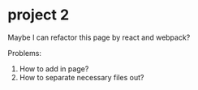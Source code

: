# project 2
Maybe I can refactor this page by react and webpack?

Problems:
1. How to add <meta> in page?
2. How to separate necessary files out?